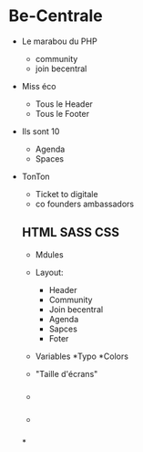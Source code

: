 # Be-Centrale

* Le marabou du PHP
  * community
  * join becentral

* Miss éco
  * Tous le Header
  * Tous le Footer

* Ils sont 10
  * Agenda
  * Spaces
  

* TonTon 
  * Ticket to digitale
  * co founders ambassadors
  
  
  
  
  ## HTML SASS CSS
  
  
  
  * Mdules
  
  
  * Layout:
  
    * Header
    * Community
    * Join becentral
    * Agenda
    * Sapces
    * Foter
    
    
    
  * Variables
   *Typo
   *Colors
   * "Taille d'écrans"
   
   ### <section class="about section">
   * <div class="title">
   * <div class="paragraph">
    *<h2 class="title_paragraph">
   
   
